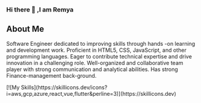 ### Hi there 👋 ,I am Remya
<h2> About Me </h2>
<p align="left">Software Engineer dedicated to improving skills through hands -on learning and development work. Proficient in HTML5, CSS, JavaScript, and other programming languages. Eager to contribute technical expertise and drive innovation in a challenging role. Well-organized and collaborative team player with strong communication and analytical abilities. Has strong Finance-management back-ground.</p>
[![My Skills](https://skillicons.dev/icons?i=aws,gcp,azure,react,vue,flutter&perline=3)](https://skillicons.dev)





